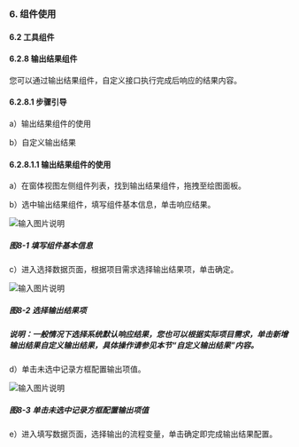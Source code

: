 ### 6. 组件使用

#### 6.2 工具组件

#### 6.2.8 输出结果组件

您可以通过输出结果组件，自定义接口执行完成后响应的结果内容。

#### 6.2.8.1 步骤引导

a）输出结果组件的使用

b）自定义输出结果

#### 6.2.8.1.1 输出结果组件的使用

a）在窗体视图左侧组件列表，找到输出结果组件，拖拽至绘图面板。

b）选中输出结果组件，填写组件基本信息，单击响应结果。

![输入图片说明](../../../../images/SoFlu%EF%BC%88%E5%90%8E%E7%AB%AF%EF%BC%89%E5%BC%80%E5%8F%91%E5%B9%B3%E5%8F%B0/1.%20%E6%9C%80%E6%96%B0%E7%89%88%E6%9C%AC%20-%20%E6%9B%B4%E6%96%B0%E6%97%A5%E6%9C%9F%20-%202022.10.08/6.%20%E7%BB%84%E4%BB%B6%E4%BD%BF%E7%94%A8/2.%20%E5%B7%A5%E5%85%B7%E7%BB%84%E4%BB%B6/8-1.png)

##### 图8-1 填写组件基本信息

c）进入选择数据页面，根据项目需求选择输出结果项，单击确定。

![输入图片说明](../../../../images/SoFlu%EF%BC%88%E5%90%8E%E7%AB%AF%EF%BC%89%E5%BC%80%E5%8F%91%E5%B9%B3%E5%8F%B0/1.%20%E6%9C%80%E6%96%B0%E7%89%88%E6%9C%AC%20-%20%E6%9B%B4%E6%96%B0%E6%97%A5%E6%9C%9F%20-%202022.10.08/6.%20%E7%BB%84%E4%BB%B6%E4%BD%BF%E7%94%A8/2.%20%E5%B7%A5%E5%85%B7%E7%BB%84%E4%BB%B6/8-2.png)

##### 图8-2 选择输出结果项

##### 说明：一般情况下选择系统默认响应结果，您也可以根据实际项目需求，单击新增输出结果自定义输出结果，具体操作请参见本节“自定义输出结果”内容。

d）单击未选中记录方框配置输出项值。

![输入图片说明](../../../../images/SoFlu%EF%BC%88%E5%90%8E%E7%AB%AF%EF%BC%89%E5%BC%80%E5%8F%91%E5%B9%B3%E5%8F%B0/1.%20%E6%9C%80%E6%96%B0%E7%89%88%E6%9C%AC%20-%20%E6%9B%B4%E6%96%B0%E6%97%A5%E6%9C%9F%20-%202022.10.08/6.%20%E7%BB%84%E4%BB%B6%E4%BD%BF%E7%94%A8/2.%20%E5%B7%A5%E5%85%B7%E7%BB%84%E4%BB%B6/8-3.png)

##### 图8-3 单击未选中记录方框配置输出项值

e）进入填写数据页面，选择输出的流程变量，单击确定即完成输出结果配置。
